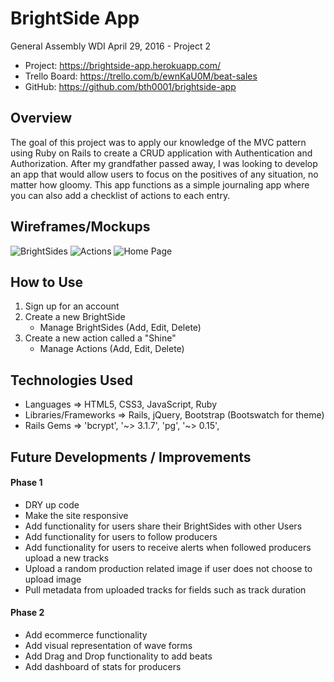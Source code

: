 # BrightSide App
General Assembly WDI April 29, 2016 - Project 2

- Project: https://brightside-app.herokuapp.com/
- Trello Board: https://trello.com/b/ewnKaU0M/beat-sales
- GitHub: https://github.com/bth0001/brightside-app

## Overview
The goal of this project was to apply our knowledge of the MVC pattern using Ruby on Rails to create a CRUD application with Authentication and Authorization. After my grandfather passed away, I was looking to develop an app that would allow users to focus on the positives of any situation, no matter how gloomy.  This app functions as a simple journaling app where you can also add a checklist of actions to each entry.

## Wireframes/Mockups
![BrightSides](http://i.imgur.com/C2tzlpo.jpg)
![Actions](http://i.imgur.com/oZYyn4K.jpg)
![Home Page](http://i.imgur.com/OKPD8iP.jpg)

## How to Use
1. Sign up for an account
2. Create a new BrightSide
	- Manage BrightSides (Add, Edit, Delete)
3. Create a new action called a "Shine"
	- Manage Actions (Add, Edit, Delete) 
	

## Technologies Used
- Languages => HTML5, CSS3, JavaScript, Ruby
- Libraries/Frameworks => Rails, jQuery, Bootstrap (Bootswatch for theme)
- Rails Gems => 'bcrypt', '~> 3.1.7', 'pg', '~> 0.15', 

## Future Developments / Improvements

#### Phase 1
- DRY up code
- Make the site responsive
- Add functionality for users share their BrightSides with other Users
- Add functionality for users to follow producers
- Add functionality for users to receive alerts when followed producers upload a new tracks
- Upload a random production related image if user does not choose to upload image
- Pull metadata from uploaded tracks for fields such as track duration

#### Phase 2
- Add ecommerce functionality
- Add visual representation of wave forms
- Add Drag and Drop functionality to add beats
- Add dashboard of stats for producers

